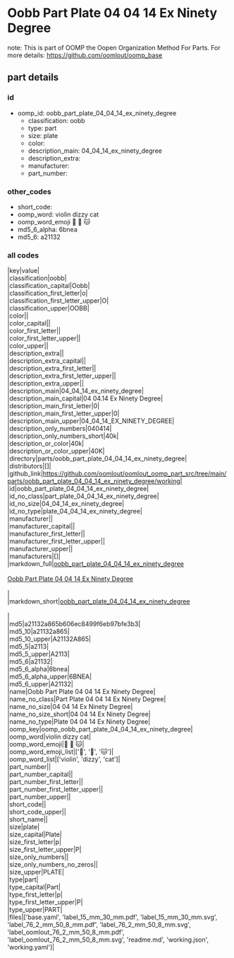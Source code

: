 # Oobb Part Plate 04 04 14 Ex Ninety Degree  

note: This is part of OOMP the Oopen Organization Method For Parts. For more details: https://github.com/oomlout/oomp_base

##  part details





### id
* oomp_id: oobb_part_plate_04_04_14_ex_ninety_degree
  * classification: oobb
  * type: part
  * size: plate
  * color: 
  * description_main: 04_04_14_ex_ninety_degree
  * description_extra: 
  * manufacturer: 
  * part_number: 

### other_codes
* short_code: 
* oomp_word: violin dizzy cat
* oomp_word_emoji :violin: :dizzy: :cat:
* md5_6_alpha: 6bnea
* md5_6: a21132

### all codes 
|key|value|  
|classification|oobb|  
|classification_capital|Oobb|  
|classification_first_letter|o|  
|classification_first_letter_upper|O|  
|classification_upper|OOBB|  
|color||  
|color_capital||  
|color_first_letter||  
|color_first_letter_upper||  
|color_upper||  
|description_extra||  
|description_extra_capital||  
|description_extra_first_letter||  
|description_extra_first_letter_upper||  
|description_extra_upper||  
|description_main|04_04_14_ex_ninety_degree|  
|description_main_capital|04 04.14 Ex Ninety Degree|  
|description_main_first_letter|0|  
|description_main_first_letter_upper|0|  
|description_main_upper|04_04_14_EX_NINETY_DEGREE|  
|description_only_numbers|040414|  
|description_only_numbers_short|40k|  
|description_or_color|40k|  
|description_or_color_upper|40K|  
|directory|parts/oobb_part_plate_04_04_14_ex_ninety_degree|  
|distributors|[]|  
|github_link|https://github.com/oomlout/oomlout_oomp_part_src/tree/main/parts/oobb_part_plate_04_04_14_ex_ninety_degree/working|  
|id|oobb_part_plate_04_04_14_ex_ninety_degree|  
|id_no_class|part_plate_04_04_14_ex_ninety_degree|  
|id_no_size|04_04_14_ex_ninety_degree|  
|id_no_type|plate_04_04_14_ex_ninety_degree|  
|manufacturer||  
|manufacturer_capital||  
|manufacturer_first_letter||  
|manufacturer_first_letter_upper||  
|manufacturer_upper||  
|manufacturers|[]|  
|markdown_full|[oobb_part_plate_04_04_14_ex_ninety_degree](https://github.com/oomlout/oomlout_oomp_part_src/tree/main/parts/oobb_part_plate_04_04_14_ex_ninety_degree/working)<br>[](https://github.com/oomlout/oomlout_oomp_part_src/tree/main/parts/oobb_part_plate_04_04_14_ex_ninety_degree/working)<br>[Oobb Part Plate 04 04 14 Ex Ninety Degree](https://github.com/oomlout/oomlout_oomp_part_src/tree/main/parts/oobb_part_plate_04_04_14_ex_ninety_degree/working)<br><br>|  
|markdown_short|[oobb_part_plate_04_04_14_ex_ninety_degree](https://github.com/oomlout/oomlout_oomp_part_src/tree/main/parts/oobb_part_plate_04_04_14_ex_ninety_degree/working)<br><br>|  
|md5|a21132a865b606ec8499f6eb97bfe3b3|  
|md5_10|a21132a865|  
|md5_10_upper|A21132A865|  
|md5_5|a2113|  
|md5_5_upper|A2113|  
|md5_6|a21132|  
|md5_6_alpha|6bnea|  
|md5_6_alpha_upper|6BNEA|  
|md5_6_upper|A21132|  
|name|Oobb Part Plate 04 04 14 Ex Ninety Degree|  
|name_no_class|Part Plate 04 04 14 Ex Ninety Degree|  
|name_no_size|04 04 14 Ex Ninety Degree|  
|name_no_size_short|04 04 14 Ex Ninety Degree|  
|name_no_type|Plate 04 04 14 Ex Ninety Degree|  
|oomp_key|oomp_oobb_part_plate_04_04_14_ex_ninety_degree|  
|oomp_word|violin dizzy cat|  
|oomp_word_emoji|:violin: :dizzy: :cat:|  
|oomp_word_emoji_list|[':violin:', ':dizzy:', ':cat:']|  
|oomp_word_list|['violin', 'dizzy', 'cat']|  
|part_number||  
|part_number_capital||  
|part_number_first_letter||  
|part_number_first_letter_upper||  
|part_number_upper||  
|short_code||  
|short_code_upper||  
|short_name||  
|size|plate|  
|size_capital|Plate|  
|size_first_letter|p|  
|size_first_letter_upper|P|  
|size_only_numbers||  
|size_only_numbers_no_zeros||  
|size_upper|PLATE|  
|type|part|  
|type_capital|Part|  
|type_first_letter|p|  
|type_first_letter_upper|P|  
|type_upper|PART|  
|files|['base.yaml', 'label_15_mm_30_mm.pdf', 'label_15_mm_30_mm.svg', 'label_76_2_mm_50_8_mm.pdf', 'label_76_2_mm_50_8_mm.svg', 'label_oomlout_76_2_mm_50_8_mm.pdf', 'label_oomlout_76_2_mm_50_8_mm.svg', 'readme.md', 'working.json', 'working.yaml']|  
